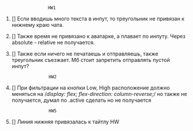     
                     HW1
1. [] Если вводишь много текста в инпут, то треугольник не привязан к нижнему краю чата.
2. [] Также время не привязано к аватарке, а плавает по инпуту. Через absolute - relative не получается.
3. [] Также если ничего не печатаешь и отправляешь, также треугольник съезжает. Мб стоит запретить отправлять пустой инпут?

                     HW2
4. [] При фильтрации на кнопки Low, High расположение должно меняться на /*display: flex; flex-direction: column-reverse;*/ но также не получается, думал по .active сделать но не получается

                     HW5
5. [] Линия нижняя привязалась к тайтлу HW